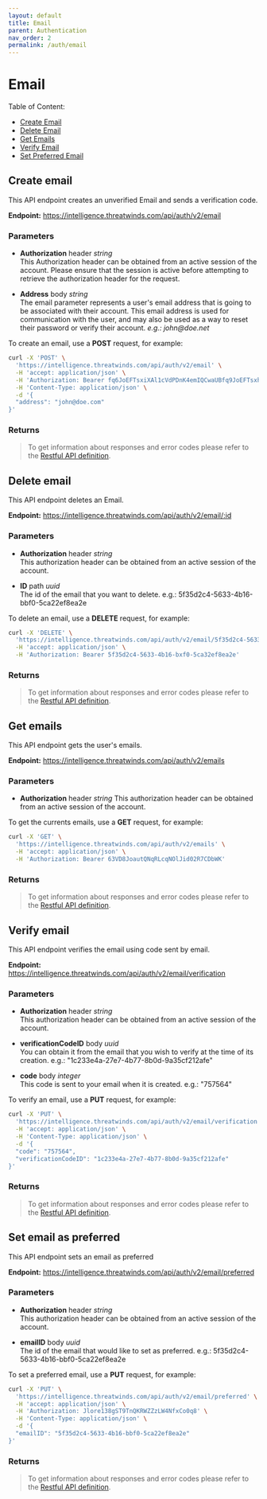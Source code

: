 ```yaml
---
layout: default
title: Email
parent: Authentication
nav_order: 2
permalink: /auth/email
---
```


# Email

Table of Content:
  
* [Create Email](#createEmail)
* [Delete Email](#deleteEmail)
* [Get Emails](#getEmails)
* [Verify Email](#verifyEmail)
* [Set Preferred Email](#setPreferredEmail)
  
## Create email
This API endpoint creates an unverified Email and sends a verification code.

**Endpoint:** https://intelligence.threatwinds.com/api/auth/v2/email

### Parameters
* **Authorization** header _string_  
This Authorization header can be obtained from an active session of the account. Please ensure that the session is active before attempting to retrieve the authorization header for the request.
    
* **Address** body _string_  
The email parameter represents a user's email address that is going to be associated with their account. This email address is used for communication with the user, and may also be used as a way to reset their password or verify their account. _e.g.: john@doe.net_
   
To create an email, use a **POST** request, for example:

```bash
curl -X 'POST' \
  'https://intelligence.threatwinds.com/api/auth/v2/email' \
  -H 'accept: application/json' \
  -H 'Authorization: Bearer fq6JoEFTsxiXAl1cVdPDnK4emIQCwaUBfq9JoEFTsxhXAl1cVxPDnK4emIQCwaUB' \
  -H 'Content-Type: application/json' \
  -d '{
  "address": "john@doe.com"
}'
```

### Returns

> To get information about responses and error codes please refer to the [Restful API definition](https://intelligence.threatwinds.com/api/auth/v2/swagger/index.html).

## Delete email

This API endpoint deletes an Email.

**Endpoint:** https://intelligence.threatwinds.com/api/auth/v2/email/:id

### Parameters

* **Authorization** header _string_  
This authorization header can be obtained from an active session of the account.

* **ID** path _uuid_  
The id of the email that you want to delete. e.g.: 5f35d2c4-5633-4b16-bbf0-5ca22ef8ea2e

To delete an email, use a **DELETE** request, for example:

```bash
curl -X 'DELETE' \
  'https://intelligence.threatwinds.com/api/auth/v2/email/5f35d2c4-5633-4b16-bbf0-5ca22ef8ea2e' \
  -H 'accept: application/json' \
  -H 'Authorization: Bearer 5f35d2c4-5633-4b16-bxf0-5ca32ef8ea2e'
```

### Returns

> To get information about responses and error codes please refer to the [Restful API definition](https://intelligence.threatwinds.com/api/auth/v2/swagger/index.html).

## Get emails

This API endpoint gets the user's emails.

**Endpoint:** https://intelligence.threatwinds.com/api/auth/v2/emails

### Parameters

* **Authorization** header _string_
  This authorization header can be obtained from an active session of the account.

To get the currents emails, use a **GET** request, for example:

```bash
curl -X 'GET' \
  'https://intelligence.threatwinds.com/api/auth/v2/emails' \
  -H 'accept: application/json' \
  -H 'Authorization: Bearer 63VD8JoautQNqRLcqNOlJid02R7CDbWK'
```

### Returns

> To get information about responses and error codes please refer to the [Restful API definition](https://intelligence.threatwinds.com/api/auth/v2/swagger/index.html).

## Verify email

This API endpoint verifies the email using code sent by email.

**Endpoint:** https://intelligence.threatwinds.com/api/auth/v2/email/verification

### Parameters

* **Authorization** header _string_  
This authorization header can be obtained from an active session of the account.

* **verificationCodeID** body _uuid_  
You can obtain it from the email that you wish to verify at the time of its creation. e.g.: "1c233e4a-27e7-4b77-8b0d-9a35cf212afe"

* **code** body _integer_  
This code is sent to your email when it is created. e.g.: "757564"

To verify an email, use a **PUT** request, for example:

```bash
curl -X 'PUT' \
  'https://intelligence.threatwinds.com/api/auth/v2/email/verification' \
  -H 'accept: application/json' \
  -H 'Content-Type: application/json' \
  -d '{
  "code": "757564",
  "verificationCodeID": "1c233e4a-27e7-4b77-8b0d-9a35cf212afe"
}'
```

### Returns

> To get information about responses and error codes please refer to the [Restful API definition](https://intelligence.threatwinds.com/api/auth/v2/swagger/index.html).

## Set email as preferred

This API endpoint sets an email as preferred

**Endpoint:** https://intelligence.threatwinds.com/api/auth/v2/email/preferred

### Parameters

* **Authorization** header _string_  
  This authorization header can be obtained from an active session of the account.

* **emailID** body _uuid_  
The id of the email that would like to set as preferred. e.g.: 5f35d2c4-5633-4b16-bbf0-5ca22ef8ea2e

To set a preferred email, use a **PUT** request, for example:

```bash
curl -X 'PUT' \
  'https://intelligence.threatwinds.com/api/auth/v2/email/preferred' \
  -H 'accept: application/json' \
  -H 'Authorization: Jlore138gST9TnQKRWZZzLW4NfxCo0q8' \
  -H 'Content-Type: application/json' \
  -d '{
  "emailID": "5f35d2c4-5633-4b16-bbf0-5ca22ef8ea2e"
}'
```

### Returns

> To get information about responses and error codes please refer to the [Restful API definition](https://intelligence.threatwinds.com/api/auth/v2/swagger/index.html).